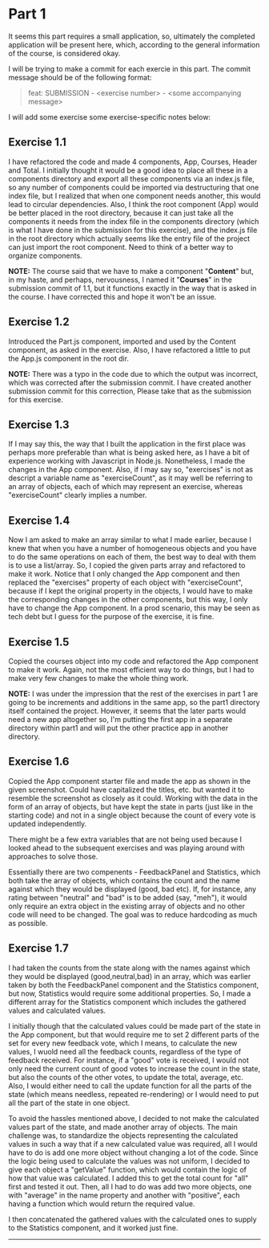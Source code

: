 # Part 1
It seems this part requires a small application, so, ultimately the completed application will be present here, which, according to the general information of the course, is considered okay.

I will be trying to make a commit for each exercie in this part. The commit message should be of the following format: 

> feat: SUBMISSION \- <exercise number\> \- <some accompanying message\>

I will add some exercise some exercise-specific notes below:

## Exercise 1.1
I have refactored the code and made 4 components, App, Courses, Header and Total. I initially thought it would be a good idea to place all these in a components directory and export all these components via an index.js file, so any number of components could be imported via destructuring that one index file, but I realized that when one component needs another, this would lead to circular dependencies. Also, I think the root component (App) would be better placed in the root directory, because it can just take all the components it needs from the index file in the components directory (which is what I have done in the submission for this exercise), and the index.js file in the root directory which actually seems like the entry file of the project can just import the root component. Need to think of a better way to organize components.

**NOTE:** The course said that we have to make a component "**Content**" but, in my haste, and perhaps, nervousness, I named it "**Courses**" in the submission commit of 1.1, but it functions exactly in the way that is asked in the course. I have corrected this and hope it won't be an issue.


## Exercise 1.2
Introduced the Part.js component, imported and used by the Content component, as asked in the exercise. Also, I have refactored a little to put the App.js component in the root dir.

**NOTE:** There was a typo in the code due to which the output was incorrect, which was corrected after the submission commit. I have created another submission commit for this correction, Please take that as the submission for this exercise.

## Exercise 1.3
If I may say this, the way that I built the application in the first place was perhaps more preferable than what is being asked here, as I have a bit of experience working with Javascript in Node.js. Nonetheless, I made the changes in the App component. Also, if I may say so, "exercises" is not as descript a variable name as "exerciseCount", as it may well be referring to an array of objects, each of which may represent an exercise, whereas "exerciseCount" clearly implies a number.

## Exercise 1.4
Now I am asked to make an array similar to what I made earlier, because I knew that when you have a number of homogeneous objects and you have to do the same operations on each of them, the best way to deal with them is to use a list/array. So, I copied the given parts array and refactored to make it work. Notice that I only changed the App component and then replaced the "exercises" property of each object with "exerciseCount", because if I kept the original property in the objects, I would have to make the corresponding changes in the other components, but this way, I only have to change the App component. In a prod scenario, this may be seen as tech debt but I guess for the purpose of the exercise, it is fine.

## Exercise 1.5
Copied the courses object into my code and refactored the App component to make it work. Again, not the most efficient way to do things, but I had to make very few changes to make the whole thing work.

**NOTE:** I was under the impression that the rest of the exercises in part 1 are going to be increments and additions in the same app, so the part1 directory itself contained the project. However, it seems that the later parts would need a new app altogether so, I'm putting the first app in a separate directory within part1 and will put the other practice app in another directory.

## Exercise 1.6
Copied the App component starter file and made the app as shown in the given screenshot. Could have capitalized the titles, etc. but wanted it to resemble the screenshot as closely as it could. Working with the data in the form of an array of objects, but have kept the state in parts (just like in the starting code) and not in a single object because the count of every vote is updated independently.

There might be a few extra variables that are not being used because I looked ahead to the subsequent exercises and was playing around with approaches to solve those.

Essentially there are two compenents - FeedbackPanel and Statistics, which both take the array of objects, which contains the count and the name against which they would be displayed (good, bad etc). If, for instance, any rating between "neutral" and "bad" is to be added (say, "meh"), it would only require an extra object in the existing array of objects and no other code will need to be changed. The goal was to reduce hardcoding as much as possible.   

## Exercise 1.7
I had taken the counts from the state along with the names against which they would be displayed (good,neutral,bad) in an array, which was earlier taken by both the FeedbackPanel component and the Statistics component, but now, Statistics would require some additional properties. So, I made a different array for the Statistics component which includes the gathered values and calculated values. 

I initially though that the calculated values could be made part of the state in the App component, but that would require me to set 2 different parts of the set for every new feedback vote, which I means, to calculate the new values, I wuold need all the feedback counts, regardless of the type of feedback received. For instance, if a "good" vote is received, I would not only need the current count of good votes to increase the count in the state, but also the counts of the other votes, to update the total, average, etc. Also, I would either need to call the update function for all the parts of the state (which means needless, repeated re-rendering) or I would need to put all the part of the state in one object.

To avoid the hassles mentioned above, I decided to not make the calculated values part of the state, and made another array of objects. The main challenge was, to standardize the objects representing the calculated values in such a way that if a new calculated value was required, all I would have to do is add one more object without changing a lot of the code. Since the logic being used to calculate the values was not uniform, I decided to give each object a "getValue" function, which would contain the logic of how that value was calculated. I added this to get the total count for "all" first and tested it out. Then, all I had to do was add two more objects, one with "average" in the name property and another with "positive", each having a function which would return the required value.

I then concatenated the gathered values with the calculated ones to supply to the Statistics component, and it worked just fine.



---